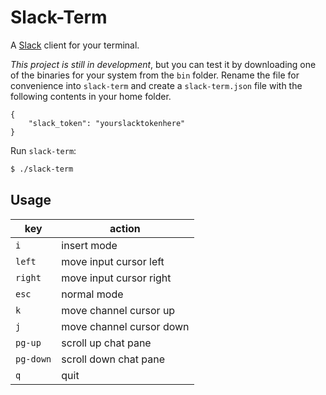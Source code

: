 Slack-Term
==========

A [Slack](https://slack.com) client for your terminal.

*This project is still in development*, but you can test it by downloading one
of the binaries for your system from the `bin` folder. Rename the file for
convenience into `slack-term` and create a `slack-term.json` file with
the following contents in your home folder.

```
{
    "slack_token": "yourslacktokenhere"
}
```

Run `slack-term`: 

```bash
$ ./slack-term
```

Usage
-----

| key       | action                   |
|-----------|--------------------------|
| `i`       | insert mode              |
| `left`    | move input cursor left   |
| `right`   | move input cursor right  |
| `esc`     | normal mode              |
| `k`       | move channel cursor up   |
| `j`       | move channel cursor down |
| `pg-up`   | scroll up chat pane      |
| `pg-down` | scroll down chat pane    |
| `q`       | quit                     |

